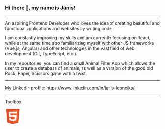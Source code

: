 ### Hi there 👋, my name is Jānis!

---

An aspiring Frontend Developer who loves the idea of creating beautiful and functional applications and websites by writing code.

I am constantly improving my skills and am currently focusing on React, while at the same time also familiarizing myself with other JS frameworks (Vue.js, Angular) and other technologies in the vast field of web development (Git, TypeScript, etc.).

In my repositories, you can find a small Animal Filter App which allows the user to create a database of animals, as well as a version of the good old Rock, Paper, Scissors game with a twist.

---

My LinkedIn profile: https://www.linkedin.com/in/janis-leonciks/

---

Toolbox

<img src="https://github.com/devicons/devicon/blob/master/icons/html5/html5-original.svg" alt="html-logo" width="50px" height="50px" /> 




<!--
**lejanio/lejanio** is a ✨ _special_ ✨ repository because its `README.md` (this file) appears on your GitHub profile.

Here are some ideas to get you started:

- 🔭 I’m currently working on ...
- 🌱 I’m currently learning ...
- 👯 I’m looking to collaborate on ...
- 🤔 I’m looking for help with ...
- 💬 Ask me about ...
- 📫 How to reach me: ...
- 😄 Pronouns: ...
- ⚡ Fun fact: ...
-->
